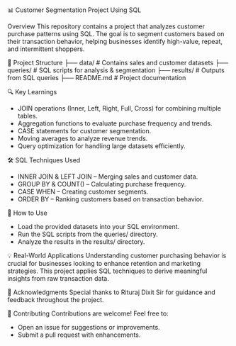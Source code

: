 📊 Customer Segmentation Project Using SQL

Overview
This repository contains a project that analyzes customer purchase patterns using SQL. The goal is to segment customers based on their transaction behavior, helping businesses identify high-value, repeat, and intermittent shoppers.

📂 Project Structure
├── data/            # Contains sales and customer datasets
├── queries/         # SQL scripts for analysis & segmentation
├── results/         # Outputs from SQL queries
├── README.md        # Project documentation


🔍 Key Learnings
- JOIN operations (Inner, Left, Right, Full, Cross) for combining multiple tables.
- Aggregation functions to evaluate purchase frequency and trends.
- CASE statements for customer segmentation.
- Moving averages to analyze revenue trends.
- Query optimization for handling large datasets efficiently.
  
🛠 SQL Techniques Used
- INNER JOIN & LEFT JOIN – Merging sales and customer data.
- GROUP BY & COUNT() – Calculating purchase frequency.
- CASE WHEN – Creating customer segments.
- ORDER BY – Ranking customers based on transaction behavior.
  
🚀 How to Use
- Load the provided datasets into your SQL environment.
- Run the SQL scripts from the queries/ directory.
- Analyze the results in the results/ directory.
  
💡 Real-World Applications
Understanding customer purchasing behavior is crucial for businesses looking to enhance retention and marketing strategies. This project applies SQL techniques to derive meaningful insights from raw transaction data.

👏 Acknowledgments
Special thanks to Rituraj Dixit Sir for guidance and feedback throughout the project.

🤝 Contributing
Contributions are welcome! Feel free to:
- Open an issue for suggestions or improvements.
- Submit a pull request with enhancements.
